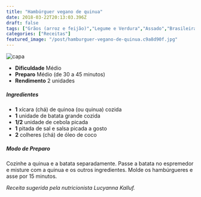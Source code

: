 ```yaml
---
title: "Hambúrguer vegano de quinua"
date: 2018-03-22T20:13:03.396Z
draft: false
tags: ["Grãos (arroz e feijão)","Legume e Verdura","Assado","Brasileira","Dia a Dia","Leve e Saudável","Alimentação saudável","quinua","Receitas","Receitas simples e fáceis","vegetariana"]
categories: ["Receitas"]
featured_image: "/post/hamburguer-vegano-de-quinua.c9a8d90f.jpg"
---
```


![capa](/post/hamburguer-vegano-de-quinua.c9a8d90f.jpg)

*   **Dificuldade** Médio
*   **Preparo** Médio (de 30 a 45 minutos)
*   **Rendimento** 2 unidades

##### Ingredientes

*   **1** xícara (chá) de quinoa (ou quinua) cozida
*   **1** unidade de batata grande cozida 
*   **1/2** unidade de cebola picada
*   **1** pitada de sal e salsa picada a gosto
*   **2** colheres (chá) de óleo de coco

##### Modo de Preparo

Cozinhe a quinua e a batata separadamente. Passe a batata no espremedor e misture com a quinua e os outros ingredientes. Molde os hambúrgueres e asse por 15 minutos.

_Receita sugerida pela nutricionista Lucyanna Kalluf._

